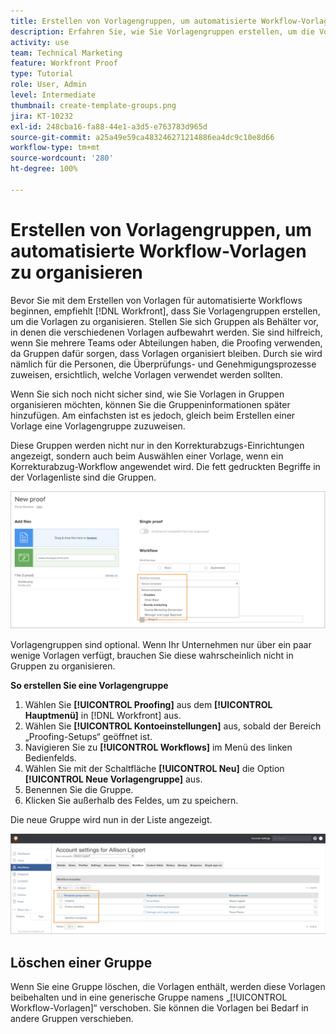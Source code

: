 ```yaml
---
title: Erstellen von Vorlagengruppen, um automatisierte Workflow-Vorlagen zu organisieren
description: Erfahren Sie, wie Sie Vorlagengruppen erstellen, um die Vorlagen für automatisierte Proofing-Workflows zu organisieren, die Sie erstellen.
activity: use
team: Technical Marketing
feature: Workfront Proof
type: Tutorial
role: User, Admin
level: Intermediate
thumbnail: create-template-groups.png
jira: KT-10232
exl-id: 248cba16-fa88-44e1-a3d5-e763783d965d
source-git-commit: a25a49e59ca483246271214886ea4dc9c10e8d66
workflow-type: tm+mt
source-wordcount: '280'
ht-degree: 100%

---
```


# Erstellen von Vorlagengruppen, um automatisierte Workflow-Vorlagen zu organisieren

Bevor Sie mit dem Erstellen von Vorlagen für automatisierte Workflows beginnen, empfiehlt [!DNL Workfront], dass Sie Vorlagengruppen erstellen, um die Vorlagen zu organisieren. Stellen Sie sich Gruppen als Behälter vor, in denen die verschiedenen Vorlagen aufbewahrt werden. Sie sind hilfreich, wenn Sie mehrere Teams oder Abteilungen haben, die Proofing verwenden, da Gruppen dafür sorgen, dass Vorlagen organisiert bleiben. Durch sie wird nämlich für die Personen, die Überprüfungs- und Genehmigungsprozesse zuweisen, ersichtlich, welche Vorlagen verwendet werden sollten.

Wenn Sie sich noch nicht sicher sind, wie Sie Vorlagen in Gruppen organisieren möchten, können Sie die Gruppeninformationen später hinzufügen. Am einfachsten ist es jedoch, gleich beim Erstellen einer Vorlage eine Vorlagengruppe zuzuweisen.

Diese Gruppen werden nicht nur in den Korrekturabzugs-Einrichtungen angezeigt, sondern auch beim Auswählen einer Vorlage, wenn ein Korrekturabzug-Workflow angewendet wird. Die fett gedruckten Begriffe in der Vorlagenliste sind die Gruppen.

![Vorlagengruppen erscheinen beim Auswählen einer Vorlage fettgedruckt](assets/proof-system-setups-template-group-show-on-upload.png)

Vorlagengruppen sind optional. Wenn Ihr Unternehmen nur über ein paar wenige Vorlagen verfügt, brauchen Sie diese wahrscheinlich nicht in Gruppen zu organisieren.

**So erstellen Sie eine Vorlagengruppe**

1. Wählen Sie **[!UICONTROL Proofing]** aus dem **[!UICONTROL Hauptmenü]** in [!DNL Workfront] aus.
1. Wählen Sie **[!UICONTROL Kontoeinstellungen]** aus, sobald der Bereich „Proofing-Setups“ geöffnet ist.
1. Navigieren Sie zu **[!UICONTROL Workflows]** im Menü des linken Bedienfelds.
1. Wählen Sie mit der Schaltfläche **[!UICONTROL Neu]** die Option **[!UICONTROL Neue Vorlagengruppe]** aus.
1. Benennen Sie die Gruppe.
1. Klicken Sie außerhalb des Feldes, um zu speichern.

Die neue Gruppe wird nun in der Liste angezeigt.

![Liste der Vorlagengruppen in Setups von Korrekturabzug-Workflows](assets/proof-system-setups-template-group-groups-set-up.png)

## Löschen einer Gruppe

Wenn Sie eine Gruppe löschen, die Vorlagen enthält, werden diese Vorlagen beibehalten und in eine generische Gruppe namens „[!UICONTROL Workflow-Vorlagen]“ verschoben. Sie können die Vorlagen bei Bedarf in andere Gruppen verschieben.

<!--
Learn More Icon
Create and manage Automated Workflow templates
-->
